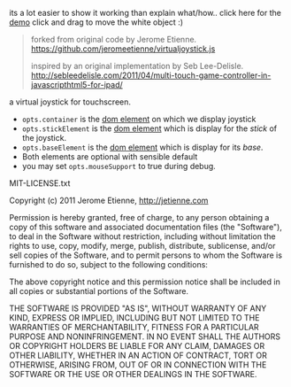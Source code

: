 its a lot easier to show it working than explain what/how..
click here for the [demo](http://joat.es/n3d-controller)
click and drag to move the white object :)

> forked from original code by Jerome Etienne.
> https://github.com/jeromeetienne/virtualjoystick.js
>
> inspired by an original implementation by Seb Lee-Delisle.
> http://sebleedelisle.com/2011/04/multi-touch-game-controller-in-javascripthtml5-for-ipad/

a virtual joystick for touchscreen.

* ```opts.container``` is the
[dom element](https://developer.mozilla.org/en/DOM/element)
on which we display joystick
* ```opts.stickElement``` is the
[dom element](https://developer.mozilla.org/en/DOM/element)
which is display for the *stick* of the joystick.
* ```opts.baseElement``` is the 
[dom element](https://developer.mozilla.org/en/DOM/element)
which is display for its *base*.
* Both elements are optional with sensible default
* you may set ```opts.mouseSupport``` to true during debug.


MIT-LICENSE.txt

Copyright (c) 2011 Jerome Etienne, http://jetienne.com

Permission is hereby granted, free of charge, to any person obtaining
a copy of this software and associated documentation files (the
"Software"), to deal in the Software without restriction, including
without limitation the rights to use, copy, modify, merge, publish,
distribute, sublicense, and/or sell copies of the Software, and to
permit persons to whom the Software is furnished to do so, subject to
the following conditions:

The above copyright notice and this permission notice shall be
included in all copies or substantial portions of the Software.

THE SOFTWARE IS PROVIDED "AS IS", WITHOUT WARRANTY OF ANY KIND,
EXPRESS OR IMPLIED, INCLUDING BUT NOT LIMITED TO THE WARRANTIES OF
MERCHANTABILITY, FITNESS FOR A PARTICULAR PURPOSE AND
NONINFRINGEMENT. IN NO EVENT SHALL THE AUTHORS OR COPYRIGHT HOLDERS BE
LIABLE FOR ANY CLAIM, DAMAGES OR OTHER LIABILITY, WHETHER IN AN ACTION
OF CONTRACT, TORT OR OTHERWISE, ARISING FROM, OUT OF OR IN CONNECTION
WITH THE SOFTWARE OR THE USE OR OTHER DEALINGS IN THE SOFTWARE.
